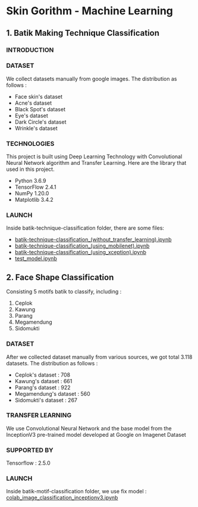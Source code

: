 # Skin Gorithm - Machine Learning

## 1. Batik Making Technique Classification

### INTRODUCTION


### DATASET
We collect datasets manually from google images. The distribution as follows :
- Face skin's dataset 
- Acne's dataset 
- Black Spot's dataset 
- Eye's dataset 
- Dark Circle's dataset 
- Wrinkle's dataset


### TECHNOLOGIES
This project is built using Deep Learning Technology with Convolutional Neural Network algorithm and Transfer Learning. Here are the library that used in this project.
- Python 3.6.9
- TensorFlow 2.4.1
- NumPy 1.20.0
- Matplotlib 3.4.2

### LAUNCH
Inside batik-technique-classification folder, there are some files:
- [batik-technique-classification_(without_transfer_learning).ipynb](https://github.com/farrel25/bangkit-capstone-project/blob/machine-learning/batik-technique-classification/batik-technique-classification_(without_transfer_learning).ipynb)
- [batik-technique-classification_(using_mobilenet).ipynb](https://github.com/farrel25/bangkit-capstone-project/blob/machine-learning/batik-technique-classification/batik_technique_classification_(using_mobilenet).ipynb)
- [batik-technique-classification_(using_xception).ipynb](https://github.com/farrel25/bangkit-capstone-project/blob/machine-learning/batik-technique-classification/batik_technique_classification_(using_xception).ipynb)
- [test_model.ipynb](https://github.com/farrel25/bangkit-capstone-project/blob/machine-learning/batik-technique-classification/test_model.ipynb)



## 2. Face Shape Classification
Consisting 5 motifs batik to classify, including :
1. Ceplok
2. Kawung
3. Parang
4. Megamendung 
5. Sidomukti

### DATASET
After we collected dataset manually from various sources, we got total 3.118 datasets. The distribution as follows :
- Ceplok's dataset : 708
- Kawung's dataset : 661
- Parang's dataset : 922
- Megamendung's dataset : 560
- Sidomukti's dataset : 267

### TRANSFER LEARNING
We use Convolutional Neural Network and the base model from the InceptionV3 pre-trained model developed at Google on Imagenet Dataset

### SUPPORTED BY 
Tensorflow : 2.5.0

### LAUNCH
Inside batik-motif-classification folder, we use fix model : [colab_image_classification_inceptionv3.ipynb](https://github.com/farrel25/naratik/blob/machine-learning/batik-motif-classification/colab_image_classification_inceptionv3.ipynb)
